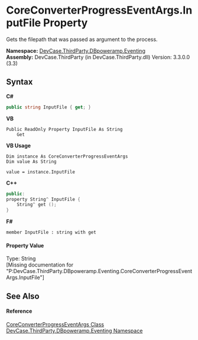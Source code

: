 # CoreConverterProgressEventArgs.InputFile Property 
 

Gets the filepath that was passed as argument to the process.

**Namespace:**&nbsp;<a href="N_DevCase_ThirdParty_DBpoweramp_Eventing">DevCase.ThirdParty.DBpoweramp.Eventing</a><br />**Assembly:**&nbsp;DevCase.ThirdParty (in DevCase.ThirdParty.dll) Version: 3.3.0.0 (3.3)

## Syntax

**C#**<br />
``` C#
public string InputFile { get; }
```

**VB**<br />
``` VB
Public ReadOnly Property InputFile As String
	Get
```

**VB Usage**<br />
``` VB Usage
Dim instance As CoreConverterProgressEventArgs
Dim value As String

value = instance.InputFile

```

**C++**<br />
``` C++
public:
property String^ InputFile {
	String^ get ();
}
```

**F#**<br />
``` F#
member InputFile : string with get

```


#### Property Value
Type: String<br />\[Missing <value> documentation for "P:DevCase.ThirdParty.DBpoweramp.Eventing.CoreConverterProgressEventArgs.InputFile"\]

## See Also


#### Reference
<a href="T_DevCase_ThirdParty_DBpoweramp_Eventing_CoreConverterProgressEventArgs">CoreConverterProgressEventArgs Class</a><br /><a href="N_DevCase_ThirdParty_DBpoweramp_Eventing">DevCase.ThirdParty.DBpoweramp.Eventing Namespace</a><br />